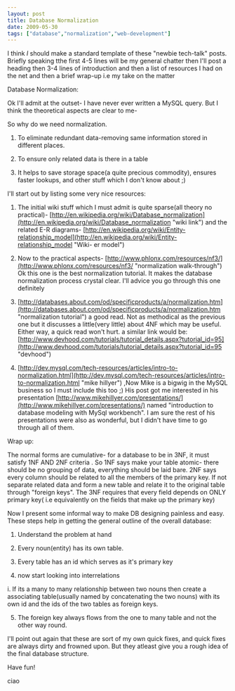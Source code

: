 ```yaml
---
layout: post
title: Database Normalization
date: 2009-05-30
tags: ["database","normalization","web-development"]
---
```


I think <cite>I</cite> should make a standard template of these "newbie tech-talk" posts. Briefly speaking tthe first 4-5 lines will be my general chatter then I'll post a heading then 3-4 lines of introduction and then a list of resources I had on the net and then a brief wrap-up i.e my take on the matter

Database Normalization:

Ok I'll admit at the outset- I have never ever written a MySQL query. But I think the theoretical aspects are clear to me-

So why do we need normalization.

1. To eliminate redundant data-removing same information stored in different places.

2. To ensure only related data is there in a table

3. It helps to save storage space(a quite precious commodity), ensures faster lookups, and other stuff which I don't know about ;)

I'll start out by listing some very nice resources:

1. The initial wiki stuff which I must admit is quite sparse(all theory no practical)- [http://en.wikipedia.org/wiki/Database_normalization](http://en.wikipedia.org/wiki/Database_normalization "wiki link") and the related E-R diagrams- [http://en.wikipedia.org/wiki/Entity-relationship_model](http://en.wikipedia.org/wiki/Entity-relationship_model "Wiki- er model")

2. Now to the practical aspects- [http://www.phlonx.com/resources/nf3/](http://www.phlonx.com/resources/nf3/ "normalization walk-through") Ok this one is the best normalization tutorial. It makes the database normalization process crystal clear. I'll advice you go through this one definitely

3. [http://databases.about.com/od/specificproducts/a/normalization.htm](http://databases.about.com/od/specificproducts/a/normalization.htm "normalization tutorial") a good read. Not as methodical as the previous one  but it discusses a little(very little) about 4NF which may be useful. Either way, a quick read won't hurt. a similar link would be: [http://www.devhood.com/tutorials/tutorial_details.aspx?tutorial_id=95](http://www.devhood.com/tutorials/tutorial_details.aspx?tutorial_id=95 "devhood")

4. [http://dev.mysql.com/tech-resources/articles/intro-to-normalization.html](http://dev.mysql.com/tech-resources/articles/intro-to-normalization.html "mike hillyer") ,Now Mike is a bigwig in the MySQL business so I must include this too ;) His post got me interested in his presentation [http://www.mikehillyer.com/presentations/](http://www.mikehillyer.com/presentations/) named "introduction to database modeling with MySql workbench". I am sure the rest of his presentations were also as wonderful, but I didn't have time to go through all of them.

Wrap up:

The normal forms are cumulative- for a database to be in 3NF, it must satisfy 1NF AND 2NF criteria . So 1NF says make your table atomic- there should be no grouping of data, everything should be laid bare. 2NF says every column should be related to all the members of the primary key. If not separate related data and form a new table and relate it to the original table through "foreign keys". The 3NF requires that every field depends on ONLY primary key( i.e equivalently on the fields that make up the primary key)

Now I present some informal way to make DB designing painless and easy. These steps help in getting the general outline of the overall database:

1. Understand the problem at hand

2. Every noun(entity) has its own table.

3. Every table has an id which serves as it's primary key

4. now start looking into interrelations

i. If its a many to many relationship between two nouns then create a associating table(usually named by concatenating the two nouns) with its own id and the ids of the two tables as foreign keys.

5. The foreign key always flows from the one to many table and not the other way round.

I'll point out again that these are sort of my own quick fixes, and quick fixes are always dirty and frowned upon. But they atleast give you a rough idea of the final database structure.

Have fun!

ciao<cite></cite>